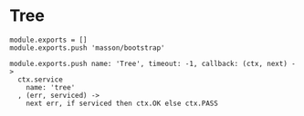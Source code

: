 
# Tree

    module.exports = []
    module.exports.push 'masson/bootstrap'

    module.exports.push name: 'Tree', timeout: -1, callback: (ctx, next) ->
      ctx.service
        name: 'tree'
      , (err, serviced) ->
        next err, if serviced then ctx.OK else ctx.PASS
